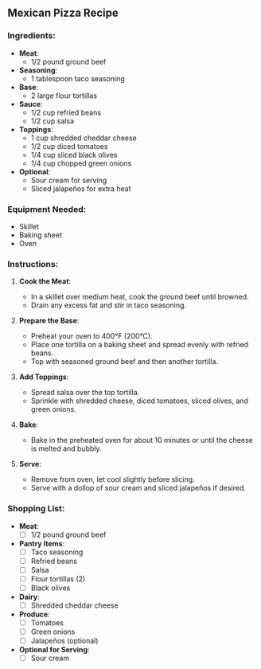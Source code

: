 ## Mexican Pizza Recipe

### Ingredients:
- **Meat**:
  - 1/2 pound ground beef
- **Seasoning**:
  - 1 tablespoon taco seasoning
- **Base**:
  - 2 large flour tortillas
- **Sauce**:
  - 1/2 cup refried beans
  - 1/2 cup salsa
- **Toppings**:
  - 1 cup shredded cheddar cheese
  - 1/2 cup diced tomatoes
  - 1/4 cup sliced black olives
  - 1/4 cup chopped green onions
- **Optional**:
  - Sour cream for serving
  - Sliced jalapeños for extra heat

### Equipment Needed:
- Skillet
- Baking sheet
- Oven

### Instructions:

1. **Cook the Meat**:
   - In a skillet over medium heat, cook the ground beef until browned.
   - Drain any excess fat and stir in taco seasoning.

2. **Prepare the Base**:
   - Preheat your oven to 400°F (200°C).
   - Place one tortilla on a baking sheet and spread evenly with refried beans.
   - Top with seasoned ground beef and then another tortilla.

3. **Add Toppings**:
   - Spread salsa over the top tortilla.
   - Sprinkle with shredded cheese, diced tomatoes, sliced olives, and green onions.

4. **Bake**:
   - Bake in the preheated oven for about 10 minutes or until the cheese is melted and bubbly.

5. **Serve**:
   - Remove from oven, let cool slightly before slicing.
   - Serve with a dollop of sour cream and sliced jalapeños if desired.

### Shopping List:

- **Meat**:
  - [ ] 1/2 pound ground beef
- **Pantry Items**:
  - [ ] Taco seasoning
  - [ ] Refried beans
  - [ ] Salsa
  - [ ] Flour tortillas (2)
  - [ ] Black olives
- **Dairy**:
  - [ ] Shredded cheddar cheese
- **Produce**:
  - [ ] Tomatoes
  - [ ] Green onions
  - [ ] Jalapeños (optional)
- **Optional for Serving**:
  - [ ] Sour cream
